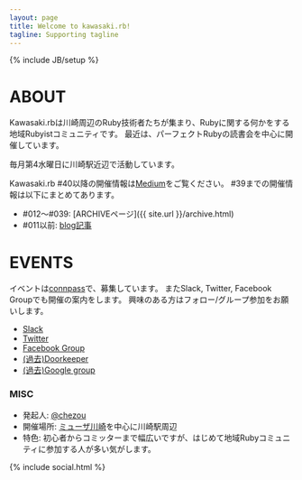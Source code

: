 ```yaml
---
layout: page
title: Welcome to kawasaki.rb!
tagline: Supporting tagline
---
```

{% include JB/setup %}

# ABOUT

Kawasaki.rbは川崎周辺のRuby技術者たちが集まり、Rubyに関する何かをする地域Rubyistコミュニティです。
最近は、パーフェクトRubyの読書会を中心に開催しています。

毎月第4水曜日に川崎駅近辺で活動しています。

Kawasaki.rb #40以降の開催情報は[Medium](https://medium.com/kawasakirb)をご覧ください。
\#39までの開催情報は以下にまとめてあります。

- \#012〜#039: [ARCHIVEページ]({{ site.url }}/archive.html)
- \#011以前: [blog記事](http://chezou.hatenablog.com/archive/category/Ruby)

# EVENTS

イベントは[connpass](http://kawasakirb.connpass.com/)で、募集しています。
またSlack, Twitter, Facebook Groupでも開催の案内をします。
興味のある方はフォロー/グループ参加をお願いします。

- [Slack](http://kawasakirb-slackin.herokuapp.com/)
- [Twitter](https://twitter.com/kawasakirb)
- [Facebook Group](https://www.facebook.com/groups/258704250945432/)
- [(過去)Doorkeeper](https://kawasakirb.doorkeeper.jp)
- [(過去)Google group](https://groups.google.com/forum/#!forum/kawasakirb)

### MISC
- 発起人: [@chezou](https://twitter.com/chezou)
- 開催場所: [ミューザ川崎](http://www.kawasaki-sym-hall.jp/access/)を中心に川崎駅周辺
- 特色: 初心者からコミッターまで幅広いですが、はじめて地域Rubyコミュニティに参加する人が多い気がします。

{% include social.html %}
